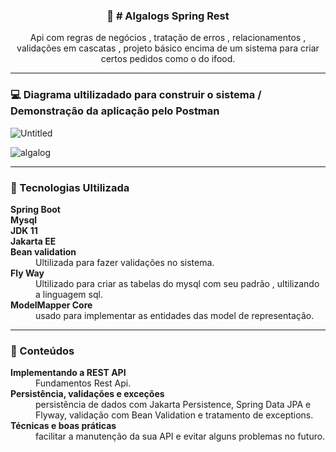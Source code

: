 <p align="center">
  <h3 align="center">🚀 # Algalogs Spring Rest</h3>

  <p align="center">
   Api com regras de negócios , tratação de erros , relacionamentos , validações em cascatas , projeto básico encima de um sistema para criar certos pedidos como o do ifood.
   
  </p>
</p>

<hr />

<h3> 💻 Diagrama ultilizadado para construir  o sistema  / Demonstração da aplicação pelo Postman </h3>

![Untitled](https://user-images.githubusercontent.com/48605830/129493673-faafeb94-a827-4730-9b26-bf985d6a498f.png)

![algalog](https://user-images.githubusercontent.com/48605830/129494384-79aa1632-a6b9-49cf-a581-69661098a006.gif)

<hr />

### 🔖 Tecnologias Ultilizada

<dl>
<dt><strong>Spring Boot</strong></dt>
<dt><strong>Mysql</strong></dt>
<dt><strong>JDK 11</strong></dt>
<dt><strong>Jakarta EE</strong></dt>

<dt><strong>Bean validation</strong></dt>
<dd>Ultilizada para fazer validações no sistema.</dd>

<dt><strong>Fly Way</strong></dt>
<dd>Ultilizado para criar as tabelas do mysql com seu padrão , ultilizando a linguagem sql.</dd>

  <dt><strong>ModelMapper Core</strong></dt>
<dd>usado para implementar as entidades das model de representação.</dd>
  
</dl>

<hr>

### 📑 Conteúdos 

<dl>
<dt><strong>Implementando a REST API</strong></dt>
<dd>Fundamentos Rest Api.</dd>

<dt><strong>Persistência, validações e exceções</strong></dt>
<dd> persistência de dados com Jakarta Persistence, Spring Data JPA e Flyway, validação com Bean Validation e tratamento de exceptions.</dd>

<dt><strong>Técnicas e boas práticas</strong></dt>
<dd>facilitar a manutenção da sua API e evitar alguns problemas no futuro.</dd>


</dl>
